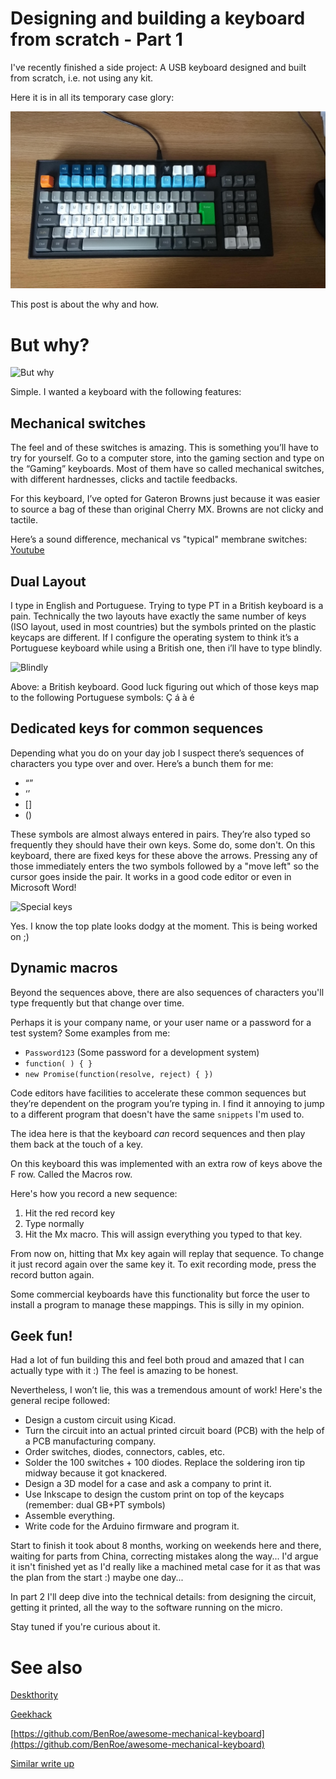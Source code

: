 # Designing and building a keyboard from scratch - Part 1

I've recently finished a side project: A USB keyboard designed and built from scratch, i.e. not using any kit.

Here it is in all its temporary case glory:

![Keyboard](images/keyb.jpg)

This post is about the why and how.

# But why?

![But why](images/butwhy.gif)

Simple. I wanted a keyboard with the following features:

## Mechanical switches

The feel and of these switches is amazing. This is something you’ll have to try for yourself. Go to a computer store, into the gaming section and type on the “Gaming” keyboards. 
Most of them have so called mechanical switches, with different hardnesses, clicks and tactile feedbacks. 

For this keyboard, I’ve opted for Gateron Browns just because it was easier to source a bag of these than original Cherry MX. 
Browns are not clicky and tactile. 

Here’s a sound difference, mechanical vs "typical" membrane switches: [Youtube](https://www.youtube.com/embed/CVtjCbpW7as?start=64)


## Dual Layout

I type in English and Portuguese. Trying to type PT in a British keyboard is a pain. Technically the two layouts have exactly the same number of keys (ISO layout, used in most countries) but the symbols printed on the plastic keycaps are different. If I configure the operating system to think it’s a Portuguese keyboard while using a British one, then i’ll have to type blindly. 

![Blindly](images/blindly.jpg)

Above: a British keyboard. Good luck figuring out which of those keys map to the following Portuguese symbols: Ç á à é

## Dedicated keys for common sequences

Depending what you do on your day job I suspect there’s sequences of characters you type over and over. Here’s a bunch them for me:

 - “”
 - ‘’
 - []
 - ()

These symbols are almost always entered in pairs. They’re also typed so frequently they should have their own keys. Some do, some don't. On this keyboard, there are fixed keys for these above the arrows. Pressing any of those immediately enters the two symbols followed by a "move left" so the cursor goes inside the pair. It works in a good code editor or even in Microsoft Word!

![Special keys](images/specialkeys.jpg)

Yes. I know the top plate looks dodgy at the moment. This is being worked on ;)

## Dynamic macros

Beyond the sequences above, there are also sequences of characters you'll type frequently but that change over time. 

Perhaps it is your company name, or your user name or a password for a test system? Some examples from me:

- `Password123` (Some password for a development system)
- `function( ) { }` 
- `new Promise(function(resolve, reject) { })`

Code editors have facilities to accelerate these common sequences but they’re dependent on the program you’re typing in. I find it annoying to jump to a different program that doesn't have the same `snippets` I'm used to. 

The idea here is that the keyboard _can_ record sequences and then play them back at the touch of a key.

On this keyboard this was implemented with an extra row of keys above the F row. Called the Macros row. 

Here's how you record a new sequence:

1. Hit the red record key 
2. Type normally
3. Hit the Mx macro. This will assign everything you typed to that key.
 
From now on, hitting that Mx key again will replay that sequence. To change it just record again over the same key it. To exit recording mode, press the record button again.

Some commercial keyboards have this functionality but force the user to install a program to manage these mappings. This is silly in my opinion.

## Geek fun! 

Had a lot of fun building this and feel both proud and amazed that I can actually type with it :) The feel is amazing to be honest.

Nevertheless, I won’t lie, this was a tremendous amount of work! Here's the general recipe followed:

- Design a custom circuit using Kicad.
- Turn the circuit into an actual printed circuit board (PCB) with the help of a PCB manufacturing company.
- Order switches, diodes, connectors, cables, etc.
- Solder the 100 switches + 100 diodes. Replace the soldering iron tip midway because it got knackered.
- Design a 3D model for a case and ask a company to print it.
- Use Inkscape to design the custom print on top of the keycaps (remember: dual GB+PT symbols)
- Assemble everything.
- Write code for the Arduino firmware and program it.

Start to finish it took about 8 months, working on weekends here and there, waiting for parts from China, correcting mistakes along the way... I'd argue it isn't finished yet as I'd really like a machined metal case for it as that was the plan from the start :) maybe one day...

In part 2 I'll deep dive into the technical details: from designing the circuit, getting it printed, all the way to the software running on the micro. 

Stay tuned if you're curious about it.

# See also

[Deskthority](https://deskthority.net/)

[Geekhack](https://geekhack.org/index.php)

[https://github.com/BenRoe/awesome-mechanical-keyboard](https://github.com/BenRoe/awesome-mechanical-keyboard)

[Similar write up](http://blakesmith.me/2019/01/16/making-my-own-usb-keyboard-from-scratch.html)




